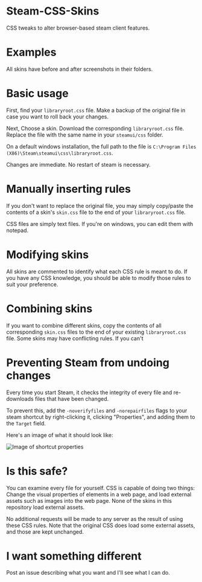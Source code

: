 # Steam-CSS-Skins
CSS tweaks to alter browser-based steam client features.

# Examples
All skins have before and after screenshots in their folders.

# Basic usage
First, find your `libraryroot.css` file. Make a backup of the original file in case you want to roll back your changes.

Next, Choose a skin. Download the corresponding `libraryroot.css` file. Replace the file with the same name in your `steamui/css` folder.

On a default windows installation, the full path to the file is `C:\Program Files (X86)\Steam\steamui\css\libraryroot.css`.

Changes are immediate. No restart of steam is necessary.

# Manually inserting rules
If you don't want to replace the original file, you may simply copy/paste the contents of a skin's `skin.css` file to the end of your `libraryroot.css` file.

CSS files are simply text files. If you're on windows, you can edit them with notepad.

# Modifying skins
All skins are commented to identify what each CSS rule is meant to do. If you have any CSS knowledge, you should be able to modify those rules to suit your preference.

# Combining skins
If you want to combine different skins, copy the contents of all corresponding `skin.css` files to the end of your existing `libraryroot.css` file. Some skins may have conflicting rules. If you can't

# Preventing Steam from undoing changes
Every time you start Steam, it checks the integrity of every file and re-downloads files that have been changed.

To prevent this, add the `-noverifyfiles` and `-norepairfiles` flags to your steam shortcut by right-clicking it, clicking "Properties", and adding them to the `Target` field.

Here's an image of what it should look like:

![Image of shortcut properties](https://i.imgur.com/kVdvuOJ.jpg)

# Is this safe?
You can examine every file for yourself. CSS is capable of doing two things: Change the visual properties of elements in a web page, and load external assets such as images into the web page. None of the skins in this repository load external assets.

No additional requests will be made to any server as the result of using these CSS rules. Note that the original CSS does load some external assets, and those are kept unchanged.

# I want something different
Post an issue describing what you want and I'll see what I can do.
